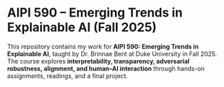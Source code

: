 # AIPI 590 – Emerging Trends in Explainable AI (Fall 2025)

This repository contains my work for **AIPI 590: Emerging Trends in Explainable AI**, taught by Dr. Brinnae Bent at Duke University in Fall 2025.  
The course explores **interpretability, transparency, adversarial robustness, alignment, and human–AI interaction** through hands-on assignments, readings, and a final project.
